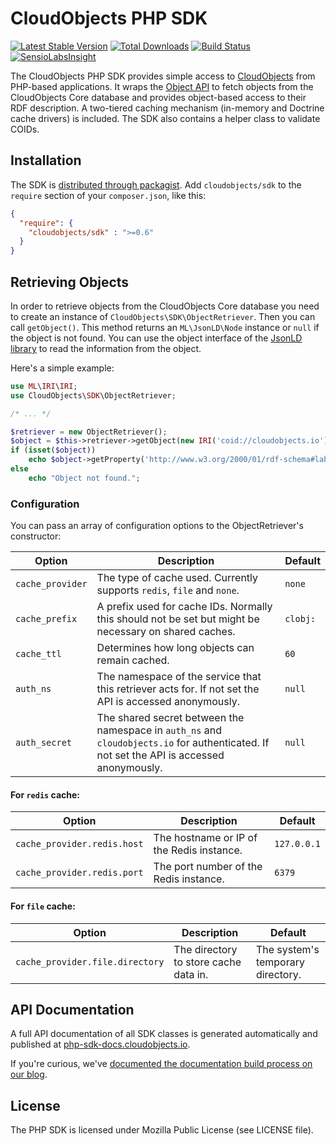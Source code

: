 # CloudObjects PHP SDK

[![Latest Stable Version](https://poser.pugx.org/cloudobjects/sdk/v/stable)](https://packagist.org/packages/cloudobjects/sdk) [![Total Downloads](https://poser.pugx.org/cloudobjects/sdk/downloads)](https://packagist.org/packages/cloudobjects/sdk) [![Build Status](https://travis-ci.org/CloudObjects/CloudObjects-PHP-SDK.svg?branch=master)](https://travis-ci.org/CloudObjects/CloudObjects-PHP-SDK) [![SensioLabsInsight](https://insight.sensiolabs.com/projects/50356ef0-2266-4890-a5a0-2c4e3e86c761/mini.png)](https://insight.sensiolabs.com/projects/50356ef0-2266-4890-a5a0-2c4e3e86c761)

The CloudObjects PHP SDK provides simple access to [CloudObjects](https://cloudobjects.io/) from PHP-based applications. It wraps the [Object API](https://cloudobjects.io/cloudobjects.io/ObjectAPI/1.0) to fetch objects from the CloudObjects Core database and provides object-based access to their RDF description. A two-tiered caching mechanism (in-memory and Doctrine cache drivers) is included. The SDK also contains a helper class to validate COIDs.

## Installation

The SDK is [distributed through packagist](https://packagist.org/packages/cloudobjects/sdk). Add `cloudobjects/sdk` to the `require` section of your `composer.json`, like this:

````json
{
  "require": {
    "cloudobjects/sdk" : ">=0.6"
  }
}
````

## Retrieving Objects

In order to retrieve objects from the CloudObjects Core database you need to create an instance of `CloudObjects\SDK\ObjectRetriever`. Then you can call `getObject()`. This method returns an `ML\JsonLD\Node` instance or `null` if the object is not found. You can use the object interface of the [JsonLD library](https://github.com/lanthaler/JsonLD/) to read the information from the object.

Here's a simple example:

````php
use ML\IRI\IRI;
use CloudObjects\SDK\ObjectRetriever;

/* ... */

$retriever = new ObjectRetriever();
$object = $this->retriever->getObject(new IRI('coid://cloudobjects.io'));
if (isset($object))
    echo $object->getProperty('http://www.w3.org/2000/01/rdf-schema#label')->getValue();
else
    echo "Object not found.";
````

### Configuration

You can pass an array of configuration options to the ObjectRetriever's constructor:

| Option | Description | Default |
|---|---|---|
| `cache_provider` | The type of cache used. Currently supports `redis`, `file` and `none`. | `none` |
| `cache_prefix` | A prefix used for cache IDs. Normally this should not be set but might be necessary on shared caches. | `clobj:` |
| `cache_ttl` | Determines how long objects can remain cached. | `60` |
| `auth_ns` | The namespace of the service that this retriever acts for. If not set the API is accessed anonymously. | `null` |
| `auth_secret` | The shared secret between the namespace in `auth_ns` and `cloudobjects.io` for authenticated. If not set the API is accessed anonymously. | `null` |

#### For `redis` cache:

| Option | Description | Default |
|---|---|---|
| `cache_provider.redis.host` | The hostname or IP of the Redis instance. | `127.0.0.1` |
| `cache_provider.redis.port` | The port number of the Redis instance. | `6379` |

#### For `file` cache:

| Option | Description | Default |
|---|---|---|
| `cache_provider.file.directory` | The directory to store cache data in. | The system's temporary directory. |


## API Documentation

A full API documentation of all SDK classes is generated automatically and published at [php-sdk-docs.cloudobjects.io](https://php-sdk-docs.cloudobjects.io/).

If you're curious, we've [documented the documentation build process on our blog](https://blog.cloudobjects.io/coding/opensource/2017/05/19/php-sdk-documentation/).

## License

The PHP SDK is licensed under Mozilla Public License (see LICENSE file).
